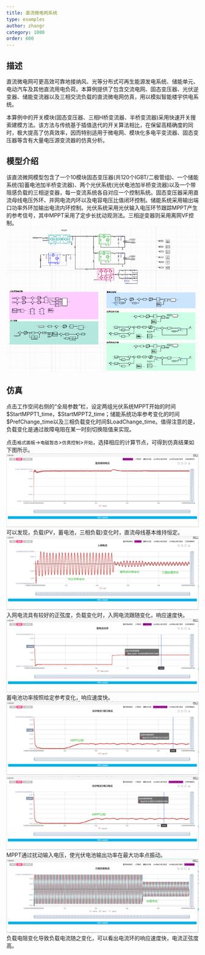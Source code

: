 ```yaml
---
title: 直流微电网系统
type: examples
author: zhangr
category: 1000
order: 600
---
```


## 描述
直流微电网可更高效可靠地接纳风、光等分布式可再生能源发电系统、储能单元、电动汽车及其他直流用电负荷。本算例提供了包含交流电网、固态变压器、光伏逆变器、储能变流器以及三相交流负载的直流微电网仿真，用以模拟智能楼宇供电系统。

本算例中的开关模块(固态变压器、三相H桥变流器、半桥变流器)采用快速开关搜索建模方法。该方法与传统基于插值迭代的开关算法相比，在保留高精确度的同时，极大提高了仿真效率，因而特别适用于微电网、模块化多电平变流器、固态变压器等含有大量电压源变流器的仿真分析。

## 模型介绍
该直流微网模型包含了一个10模块固态变压器(共120个IGBT/二极管组)、一个储能系统(铅蓄电池加半桥变流器)、两个光伏系统(光伏电池加半桥变流器)以及一个带阻感负载的三相逆变器，每一变流系统各自对应一个控制系统。固态变压器采用直流母线电压外环、并网电流内环以及电容电压比值闭环控制。储能系统采用输出端口功率外环加输出电流内环控制。光伏系统采用光伏输入电压环节跟踪MPPT产生的参考信号，其中MPPT采用了定步长扰动观测法。三相逆变器则采用离网VF控制。
![拓扑图](DCgrid/DCgrid.png "直流微网的仿真电路图")

## 仿真
点击工作空间右侧的“全局参数”栏，设定两组光伏系统MPPT开始的时间\$StartMPPT1\_time，\$StartMPPT2\_time；储能系统功率参考变化的时间\$PrefChange\_time以及三相负载变化时间\$LoadChange\_time。值得注意的是，负载变化是通过故障电阻在某一时刻切换阻值来实现。

点击`格式面板`->`电磁暂态`>`仿真控制`>`开始`，选择相应的计算节点，可得到仿真结果如下图所示。
![仿真结果图](DCgrid/T.png "直流母线电压")
可以发现，负载(PV，蓄电池，三相负载)变化时，直流母线基本维持恒定。
![仿真结果图](DCgrid/T2.png "入网电流")
入网电流具有较好的正弦度，负载变化时，入网电流跟随变化，响应速度快。
![仿真结果图](DCgrid/T3.png "蓄电池功率")
蓄电池功率按照给定参考变化，响应速度快。
![仿真结果图](DCgrid/T4.png "光伏电池1输入电压")
![仿真结果图](DCgrid/T6.png "光伏电池2输入电压")
MPPT通过扰动输入电压，使光伏电池输出功率在最大功率点振动。
![仿真结果图](DCgrid/T7.png "三相负载电流")
负载电阻变化导致负载电流随之变化，可以看出电流环的响应速度快，电流正弦度高。
